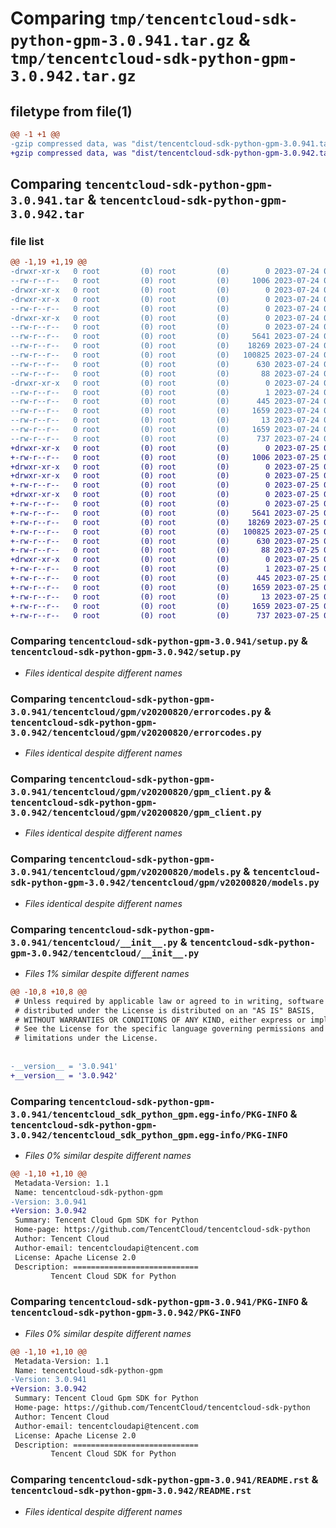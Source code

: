 # Comparing `tmp/tencentcloud-sdk-python-gpm-3.0.941.tar.gz` & `tmp/tencentcloud-sdk-python-gpm-3.0.942.tar.gz`

## filetype from file(1)

```diff
@@ -1 +1 @@
-gzip compressed data, was "dist/tencentcloud-sdk-python-gpm-3.0.941.tar", last modified: Mon Jul 24 00:37:37 2023, max compression
+gzip compressed data, was "dist/tencentcloud-sdk-python-gpm-3.0.942.tar", last modified: Tue Jul 25 04:18:46 2023, max compression
```

## Comparing `tencentcloud-sdk-python-gpm-3.0.941.tar` & `tencentcloud-sdk-python-gpm-3.0.942.tar`

### file list

```diff
@@ -1,19 +1,19 @@
-drwxr-xr-x   0 root         (0) root         (0)        0 2023-07-24 00:37:37.000000 tencentcloud-sdk-python-gpm-3.0.941/
--rw-r--r--   0 root         (0) root         (0)     1006 2023-07-24 00:37:37.000000 tencentcloud-sdk-python-gpm-3.0.941/setup.py
-drwxr-xr-x   0 root         (0) root         (0)        0 2023-07-24 00:37:37.000000 tencentcloud-sdk-python-gpm-3.0.941/tencentcloud/
-drwxr-xr-x   0 root         (0) root         (0)        0 2023-07-24 00:37:37.000000 tencentcloud-sdk-python-gpm-3.0.941/tencentcloud/gpm/
--rw-r--r--   0 root         (0) root         (0)        0 2023-07-24 00:37:37.000000 tencentcloud-sdk-python-gpm-3.0.941/tencentcloud/gpm/__init__.py
-drwxr-xr-x   0 root         (0) root         (0)        0 2023-07-24 00:37:37.000000 tencentcloud-sdk-python-gpm-3.0.941/tencentcloud/gpm/v20200820/
--rw-r--r--   0 root         (0) root         (0)        0 2023-07-24 00:37:37.000000 tencentcloud-sdk-python-gpm-3.0.941/tencentcloud/gpm/v20200820/__init__.py
--rw-r--r--   0 root         (0) root         (0)     5641 2023-07-24 00:37:37.000000 tencentcloud-sdk-python-gpm-3.0.941/tencentcloud/gpm/v20200820/errorcodes.py
--rw-r--r--   0 root         (0) root         (0)    18269 2023-07-24 00:37:37.000000 tencentcloud-sdk-python-gpm-3.0.941/tencentcloud/gpm/v20200820/gpm_client.py
--rw-r--r--   0 root         (0) root         (0)   100825 2023-07-24 00:37:37.000000 tencentcloud-sdk-python-gpm-3.0.941/tencentcloud/gpm/v20200820/models.py
--rw-r--r--   0 root         (0) root         (0)      630 2023-07-24 00:37:37.000000 tencentcloud-sdk-python-gpm-3.0.941/tencentcloud/__init__.py
--rw-r--r--   0 root         (0) root         (0)       88 2023-07-24 00:37:37.000000 tencentcloud-sdk-python-gpm-3.0.941/setup.cfg
-drwxr-xr-x   0 root         (0) root         (0)        0 2023-07-24 00:37:37.000000 tencentcloud-sdk-python-gpm-3.0.941/tencentcloud_sdk_python_gpm.egg-info/
--rw-r--r--   0 root         (0) root         (0)        1 2023-07-24 00:37:37.000000 tencentcloud-sdk-python-gpm-3.0.941/tencentcloud_sdk_python_gpm.egg-info/dependency_links.txt
--rw-r--r--   0 root         (0) root         (0)      445 2023-07-24 00:37:37.000000 tencentcloud-sdk-python-gpm-3.0.941/tencentcloud_sdk_python_gpm.egg-info/SOURCES.txt
--rw-r--r--   0 root         (0) root         (0)     1659 2023-07-24 00:37:37.000000 tencentcloud-sdk-python-gpm-3.0.941/tencentcloud_sdk_python_gpm.egg-info/PKG-INFO
--rw-r--r--   0 root         (0) root         (0)       13 2023-07-24 00:37:37.000000 tencentcloud-sdk-python-gpm-3.0.941/tencentcloud_sdk_python_gpm.egg-info/top_level.txt
--rw-r--r--   0 root         (0) root         (0)     1659 2023-07-24 00:37:37.000000 tencentcloud-sdk-python-gpm-3.0.941/PKG-INFO
--rw-r--r--   0 root         (0) root         (0)      737 2023-07-24 00:37:37.000000 tencentcloud-sdk-python-gpm-3.0.941/README.rst
+drwxr-xr-x   0 root         (0) root         (0)        0 2023-07-25 04:18:46.000000 tencentcloud-sdk-python-gpm-3.0.942/
+-rw-r--r--   0 root         (0) root         (0)     1006 2023-07-25 04:18:46.000000 tencentcloud-sdk-python-gpm-3.0.942/setup.py
+drwxr-xr-x   0 root         (0) root         (0)        0 2023-07-25 04:18:46.000000 tencentcloud-sdk-python-gpm-3.0.942/tencentcloud/
+drwxr-xr-x   0 root         (0) root         (0)        0 2023-07-25 04:18:46.000000 tencentcloud-sdk-python-gpm-3.0.942/tencentcloud/gpm/
+-rw-r--r--   0 root         (0) root         (0)        0 2023-07-25 04:18:46.000000 tencentcloud-sdk-python-gpm-3.0.942/tencentcloud/gpm/__init__.py
+drwxr-xr-x   0 root         (0) root         (0)        0 2023-07-25 04:18:46.000000 tencentcloud-sdk-python-gpm-3.0.942/tencentcloud/gpm/v20200820/
+-rw-r--r--   0 root         (0) root         (0)        0 2023-07-25 04:18:46.000000 tencentcloud-sdk-python-gpm-3.0.942/tencentcloud/gpm/v20200820/__init__.py
+-rw-r--r--   0 root         (0) root         (0)     5641 2023-07-25 04:18:46.000000 tencentcloud-sdk-python-gpm-3.0.942/tencentcloud/gpm/v20200820/errorcodes.py
+-rw-r--r--   0 root         (0) root         (0)    18269 2023-07-25 04:18:46.000000 tencentcloud-sdk-python-gpm-3.0.942/tencentcloud/gpm/v20200820/gpm_client.py
+-rw-r--r--   0 root         (0) root         (0)   100825 2023-07-25 04:18:46.000000 tencentcloud-sdk-python-gpm-3.0.942/tencentcloud/gpm/v20200820/models.py
+-rw-r--r--   0 root         (0) root         (0)      630 2023-07-25 04:18:46.000000 tencentcloud-sdk-python-gpm-3.0.942/tencentcloud/__init__.py
+-rw-r--r--   0 root         (0) root         (0)       88 2023-07-25 04:18:46.000000 tencentcloud-sdk-python-gpm-3.0.942/setup.cfg
+drwxr-xr-x   0 root         (0) root         (0)        0 2023-07-25 04:18:46.000000 tencentcloud-sdk-python-gpm-3.0.942/tencentcloud_sdk_python_gpm.egg-info/
+-rw-r--r--   0 root         (0) root         (0)        1 2023-07-25 04:18:46.000000 tencentcloud-sdk-python-gpm-3.0.942/tencentcloud_sdk_python_gpm.egg-info/dependency_links.txt
+-rw-r--r--   0 root         (0) root         (0)      445 2023-07-25 04:18:46.000000 tencentcloud-sdk-python-gpm-3.0.942/tencentcloud_sdk_python_gpm.egg-info/SOURCES.txt
+-rw-r--r--   0 root         (0) root         (0)     1659 2023-07-25 04:18:46.000000 tencentcloud-sdk-python-gpm-3.0.942/tencentcloud_sdk_python_gpm.egg-info/PKG-INFO
+-rw-r--r--   0 root         (0) root         (0)       13 2023-07-25 04:18:46.000000 tencentcloud-sdk-python-gpm-3.0.942/tencentcloud_sdk_python_gpm.egg-info/top_level.txt
+-rw-r--r--   0 root         (0) root         (0)     1659 2023-07-25 04:18:46.000000 tencentcloud-sdk-python-gpm-3.0.942/PKG-INFO
+-rw-r--r--   0 root         (0) root         (0)      737 2023-07-25 04:18:46.000000 tencentcloud-sdk-python-gpm-3.0.942/README.rst
```

### Comparing `tencentcloud-sdk-python-gpm-3.0.941/setup.py` & `tencentcloud-sdk-python-gpm-3.0.942/setup.py`

 * *Files identical despite different names*

### Comparing `tencentcloud-sdk-python-gpm-3.0.941/tencentcloud/gpm/v20200820/errorcodes.py` & `tencentcloud-sdk-python-gpm-3.0.942/tencentcloud/gpm/v20200820/errorcodes.py`

 * *Files identical despite different names*

### Comparing `tencentcloud-sdk-python-gpm-3.0.941/tencentcloud/gpm/v20200820/gpm_client.py` & `tencentcloud-sdk-python-gpm-3.0.942/tencentcloud/gpm/v20200820/gpm_client.py`

 * *Files identical despite different names*

### Comparing `tencentcloud-sdk-python-gpm-3.0.941/tencentcloud/gpm/v20200820/models.py` & `tencentcloud-sdk-python-gpm-3.0.942/tencentcloud/gpm/v20200820/models.py`

 * *Files identical despite different names*

### Comparing `tencentcloud-sdk-python-gpm-3.0.941/tencentcloud/__init__.py` & `tencentcloud-sdk-python-gpm-3.0.942/tencentcloud/__init__.py`

 * *Files 1% similar despite different names*

```diff
@@ -10,8 +10,8 @@
 # Unless required by applicable law or agreed to in writing, software
 # distributed under the License is distributed on an "AS IS" BASIS,
 # WITHOUT WARRANTIES OR CONDITIONS OF ANY KIND, either express or implied.
 # See the License for the specific language governing permissions and
 # limitations under the License.
 
 
-__version__ = '3.0.941'
+__version__ = '3.0.942'
```

### Comparing `tencentcloud-sdk-python-gpm-3.0.941/tencentcloud_sdk_python_gpm.egg-info/PKG-INFO` & `tencentcloud-sdk-python-gpm-3.0.942/tencentcloud_sdk_python_gpm.egg-info/PKG-INFO`

 * *Files 0% similar despite different names*

```diff
@@ -1,10 +1,10 @@
 Metadata-Version: 1.1
 Name: tencentcloud-sdk-python-gpm
-Version: 3.0.941
+Version: 3.0.942
 Summary: Tencent Cloud Gpm SDK for Python
 Home-page: https://github.com/TencentCloud/tencentcloud-sdk-python
 Author: Tencent Cloud
 Author-email: tencentcloudapi@tencent.com
 License: Apache License 2.0
 Description: ============================
         Tencent Cloud SDK for Python
```

### Comparing `tencentcloud-sdk-python-gpm-3.0.941/PKG-INFO` & `tencentcloud-sdk-python-gpm-3.0.942/PKG-INFO`

 * *Files 0% similar despite different names*

```diff
@@ -1,10 +1,10 @@
 Metadata-Version: 1.1
 Name: tencentcloud-sdk-python-gpm
-Version: 3.0.941
+Version: 3.0.942
 Summary: Tencent Cloud Gpm SDK for Python
 Home-page: https://github.com/TencentCloud/tencentcloud-sdk-python
 Author: Tencent Cloud
 Author-email: tencentcloudapi@tencent.com
 License: Apache License 2.0
 Description: ============================
         Tencent Cloud SDK for Python
```

### Comparing `tencentcloud-sdk-python-gpm-3.0.941/README.rst` & `tencentcloud-sdk-python-gpm-3.0.942/README.rst`

 * *Files identical despite different names*

